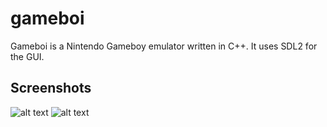 # gameboi

Gameboi is a Nintendo Gameboy emulator written in C++. It uses SDL2 for the GUI.


## Screenshots

![alt text](https://github.com/paramsingh/gameboi/blob/master/screens/bootstrap.png?raw=true "Bootstrap")
![alt text](https://github.com/paramsingh/gameboi/blob/master/screens/tetris-splash.png?raw=true "Tetris Splash Screen")

